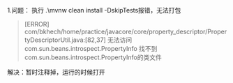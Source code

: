 1.问题：
执行 .\mvnw clean install -DskipTests报错，无法打包 
> [ERROR] com/bkhech/home/practice/javacore/core/property_descriptor/PropertyDescriptorUtil.java:[82,37]
无法访问com.sun.beans.introspect.PropertyInfo
找不到com.sun.beans.introspect.PropertyInfo的类文件

解决：暂时注释掉，运行的时候打开